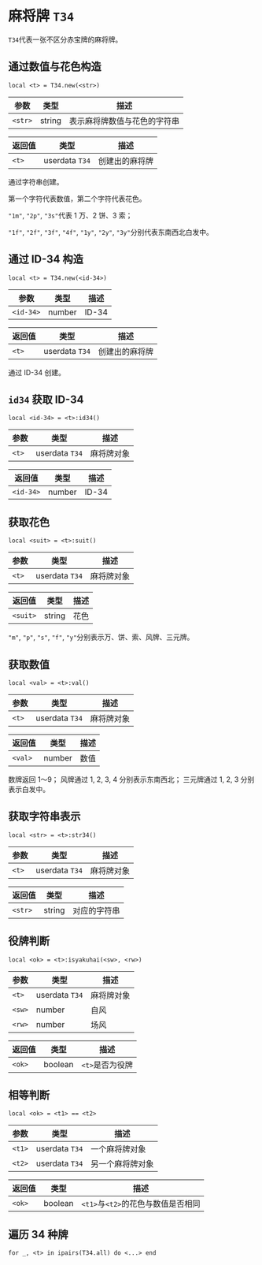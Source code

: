 # 麻将牌 `T34`

`T34`代表一张不区分赤宝牌的麻将牌。

## 通过数值与花色构造

`local <t> = T34.new(<str>)`

参数 | 类型 | 描述
---- | ---- | ----
`<str>`| string | 表示麻将牌数值与花色的字符串

返回值 | 类型 | 描述
------ | ---- | ----
`<t>`  | userdata `T34` | 创建出的麻将牌

通过字符串创建。

第一个字符代表数值，第二个字符代表花色。

`"1m"`, `"2p"`, `"3s"`代表 1 万、2 饼、3 索；

`"1f"`, `"2f"`, `"3f"`, `"4f"`, `"1y"`, `"2y"`, `"3y"`分别代表东南西北白发中。

## 通过 ID-34 构造

`local <t> = T34.new(<id-34>)`

参数 | 类型 | 描述
---- | ---- | ----
`<id-34>`| number | ID-34

返回值 | 类型 | 描述
------ | ---- | ----
`<t>`  | userdata `T34` | 创建出的麻将牌

通过 ID-34 创建。

## `id34` 获取 ID-34

`local <id-34> = <t>:id34()`

参数 | 类型 | 描述
---- | ---- | ----
`<t>`  | userdata `T34` | 麻将牌对象

返回值 | 类型 | 描述
------ | ---- | ----
`<id-34>` | number | ID-34

## 获取花色

`local <suit> = <t>:suit()`

参数 | 类型 | 描述
---- | ---- | ----
`<t>`  | userdata `T34` | 麻将牌对象

返回值 | 类型 | 描述
------ | ---- | ----
`<suit>` | string | 花色

`"m"`, `"p"`, `"s"`, `"f"`, `"y"`分别表示万、饼、索、风牌、三元牌。

## 获取数值

`local <val> = <t>:val()`

参数 | 类型 | 描述
---- | ---- | ----
`<t>`  | userdata `T34` | 麻将牌对象

返回值 | 类型 | 描述
------ | ---- | ----
`<val>` | number | 数值

数牌返回 1～9；
风牌通过 1, 2, 3, 4 分别表示东南西北；
三元牌通过 1, 2, 3 分别表示白发中。

## 获取字符串表示

`local <str> = <t>:str34()`

参数 | 类型 | 描述
---- | ---- | ----
`<t>`  | userdata `T34` | 麻将牌对象

返回值 | 类型 | 描述
------ | ---- | ----
`<str>` | string | 对应的字符串

## 役牌判断

`local <ok> = <t>:isyakuhai(<sw>, <rw>)`

参数 | 类型 | 描述
---- | ---- | ----
`<t>`  | userdata `T34` | 麻将牌对象
`<sw>` | number | 自风
`<rw>` | number | 场风

返回值 | 类型 | 描述
------ | ---- | ----
`<ok>` | boolean | `<t>`是否为役牌

## 相等判断

`local <ok> = <t1> == <t2>`

参数 | 类型 | 描述
---- | ---- | ----
`<t1>` | userdata `T34` | 一个麻将牌对象
`<t2>` | userdata `T34` | 另一个麻将牌对象

返回值 | 类型 | 描述
------ | ---- | ----
`<ok>` | boolean | `<t1>`与`<t2>`的花色与数值是否相同

## 遍历 34 种牌

`for _, <t> in ipairs(T34.all) do <...> end`
<a name="_"></a>

